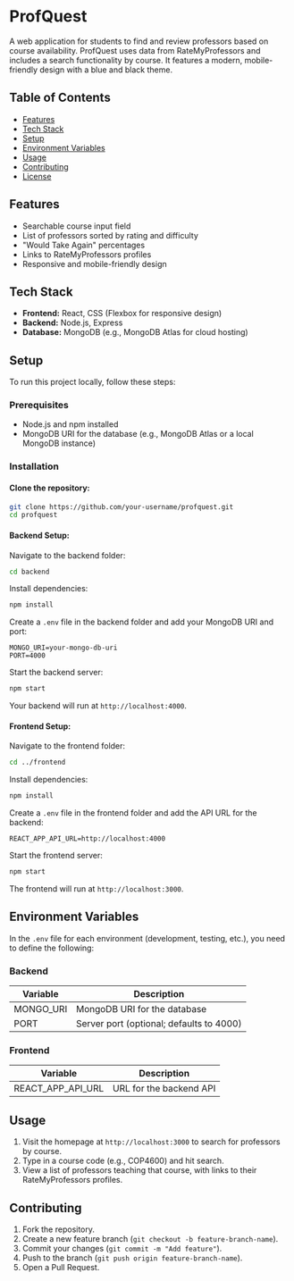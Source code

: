 # ProfQuest

A web application for students to find and review professors based on course availability. ProfQuest uses data from RateMyProfessors and includes a search functionality by course. It features a modern, mobile-friendly design with a blue and black theme.

## Table of Contents

- [Features](#features)
- [Tech Stack](#tech-stack)
- [Setup](#setup)
- [Environment Variables](#environment-variables)
- [Usage](#usage)
- [Contributing](#contributing)
- [License](#license)

## Features

- Searchable course input field
- List of professors sorted by rating and difficulty
- "Would Take Again" percentages
- Links to RateMyProfessors profiles
- Responsive and mobile-friendly design

## Tech Stack

- **Frontend:** React, CSS (Flexbox for responsive design)
- **Backend:** Node.js, Express
- **Database:** MongoDB (e.g., MongoDB Atlas for cloud hosting)

## Setup

To run this project locally, follow these steps:

### Prerequisites

- Node.js and npm installed
- MongoDB URI for the database (e.g., MongoDB Atlas or a local MongoDB instance)

### Installation

#### Clone the repository:

```bash
git clone https://github.com/your-username/profquest.git
cd profquest
```

#### Backend Setup:

Navigate to the backend folder:

```bash
cd backend
```

Install dependencies:

```bash
npm install
```

Create a `.env` file in the backend folder and add your MongoDB URI and port:

```plaintext
MONGO_URI=your-mongo-db-uri
PORT=4000
```

Start the backend server:

```bash
npm start
```

Your backend will run at `http://localhost:4000`.

#### Frontend Setup:

Navigate to the frontend folder:

```bash
cd ../frontend
```

Install dependencies:

```bash
npm install
```

Create a `.env` file in the frontend folder and add the API URL for the backend:

```plaintext
REACT_APP_API_URL=http://localhost:4000
```

Start the frontend server:

```bash
npm start
```

The frontend will run at `http://localhost:3000`.

## Environment Variables

In the `.env` file for each environment (development, testing, etc.), you need to define the following:

### Backend

| Variable  | Description                       |
| --------- | --------------------------------- |
| MONGO_URI | MongoDB URI for the database      |
| PORT      | Server port (optional; defaults to 4000) |

### Frontend

| Variable            | Description                      |
| ------------------- | -------------------------------- |
| REACT_APP_API_URL   | URL for the backend API          |

## Usage

1. Visit the homepage at `http://localhost:3000` to search for professors by course.
2. Type in a course code (e.g., COP4600) and hit search.
3. View a list of professors teaching that course, with links to their RateMyProfessors profiles.

## Contributing

1. Fork the repository.
2. Create a new feature branch (`git checkout -b feature-branch-name`).
3. Commit your changes (`git commit -m "Add feature"`).
4. Push to the branch (`git push origin feature-branch-name`).
5. Open a Pull Request.
